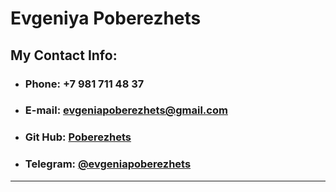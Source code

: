 # **Evgeniya Poberezhets**
## **My Contact Info:**

* ### **Phone:** +7 981 711 48 37
* ### **E-mail:** evgeniapoberezhets@gmail.com
* ### **Git Hub:** [Poberezhets](https://github.com/Poberezhets)
* ### **Telegram:** [@evgeniapoberezhets](https://t.me/evgeniapoberezhets)

****
